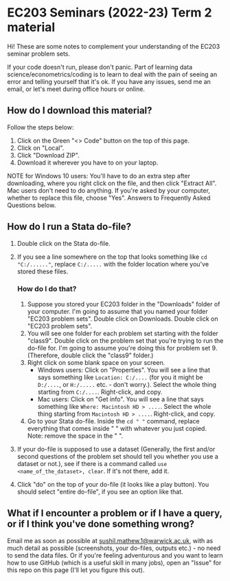 # EC203 Seminars (2022-23) Term 2 material

Hi! These are some notes to complement your understanding of the EC203 seminar problem sets. 

If your code doesn't run, please don't panic. Part of learning data science/econometrics/coding is to learn to deal with the pain of seeing an error and telling yourself that it's ok. If you have any issues, send me an email, or let's meet during office hours or online.

## How do I download this material?

Follow the steps below:

1. Click on the Green "<> Code" button on the top of this page. 
2. Click on "Local". 
3. Click "Download ZIP". 
4. Download it wherever you have to on your laptop. 

NOTE for Windows 10 users: You'll have to do an extra step after downloading, where you right click on the file, and then click "Extract All". Mac users don't need to do anything. 
If you're asked by your computer, whether to replace this file, choose "Yes".
Answers to Frequently Asked Questions below.

## How do I run a Stata do-file?

1. Double click on the Stata do-file.
2. If you see a line somewhere on the top that looks something like `cd "C:/......"`, replace `C:/.....` with the folder location where you've stored these files.
    ### How do I do that?

    1. Suppose you stored your EC203 folder in the "Downloads" folder of your computer. I'm going to assume that you named your folder "EC203 problem sets". Double click on Downloads. Double click on "EC203 problem sets". 
    2. You will see one folder for each problem set starting with the folder "class9". Double click on the problem set that you're trying to run the do-file for. I'm going to assume you're doing this for problem set 9. (Therefore, double click the "class9" folder.)
    3. Right click on some blank space on your screen.
        + Windows users: Click on "Properties". You will see a line that says something like `Location: C:/....` (for you it might be `D:/....`, or `H:/.....` etc. - don't worry.). Select the whole thing starting from `C:/....`. Right-click, and copy.
        + Mac users: Click on "Get info". You will see a line that says something like `Where: Macintosh HD > ....`. Select the whole thing starting from `Macintosh HD > ....`. Right-click, and copy.
    4. Go to your Stata do-file. Inside the `cd " "` command, replace everything that comes inside " " with whatever you just copied. Note: remove the space in the " ".

3. If your do-file is supposed to use a dataset (Generally, the first and/or second questions of the problem set should tell you whether you use a dataset or not.), see if there is a command called `use <name_of_the_dataset>, clear`. If it's not there, add it.
4. Click "do" on the top of your do-file (it looks like a play button). You should select "entire do-file", if you see an option like that.



## What if I encounter a problem or if I have a query, or if I think you've done something wrong?
Email me as soon as possible at [sushil.mathew.1@warwick.ac.uk](mailto:sushil.mathew.1@warwick.ac.uk), with as much detail as possible (screenshots, your do-files, outputs etc.) - no need to send the data files. Or if you're feeling adventurous and you want to learn how to use GitHub (which is a useful skill in many jobs), open an "Issue" for this repo on this page (I'll let you figure this out).
